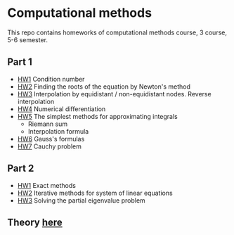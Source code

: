 # Computational methods
This repo contains homeworks of computational methods course, 3 course, 5-6 semester.

## Part 1
+ [HW1](https://github.com/Feodoros/ComputationalMethods/blob/master/scripts/FstPart/HW1.ipynb) Condition number 
+ [HW2](https://github.com/Feodoros/ComputationalMethods/blob/master/scripts/FstPart/HW2.ipynb) Finding the roots of the equation by Newton's method
+ [HW3](https://github.com/Feodoros/ComputationalMethods/blob/master/scripts/FstPart/HW3.ipynb) Interpolation by equidistant / non-equidistant nodes. Reverse interpolation
+ [HW4](https://github.com/Feodoros/ComputationalMethods/blob/master/scripts/FstPart/HW4.ipynb) Numerical differentiation
+ [HW5](https://github.com/Feodoros/ComputationalMethods/blob/master/scripts/FstPart/HW5.ipynb) The simplest methods for approximating integrals 
	+ Riemann sum
	+ Interpolation formula
+ [HW6](https://github.com/Feodoros/ComputationalMethods/blob/master/scripts/FstPart/HW6.ipynb) Gauss's formulas
+ [HW7](https://github.com/Feodoros/ComputationalMethods/blob/master/scripts/FstPart/HW7.ipynb) Cauchy problem


## Part 2
 + [HW1](https://github.com/Feodoros/ComputationalMethods/blob/master/scripts/SndPart/HW1.ipynb) Exact methods 
 + [HW2](https://github.com/Feodoros/ComputationalMethods/blob/master/scripts/SndPart/HW2.ipynb) Iterative methods for system of linear equations
 + [HW3](https://github.com/Feodoros/ComputationalMethods/blob/master/scripts/SndPart/HW3.ipynb) Solving the partial eigenvalue problem
 
## Theory [here](https://github.com/Feodoros/ComputationalMethods/blob/master/method_part_1.pdf)
